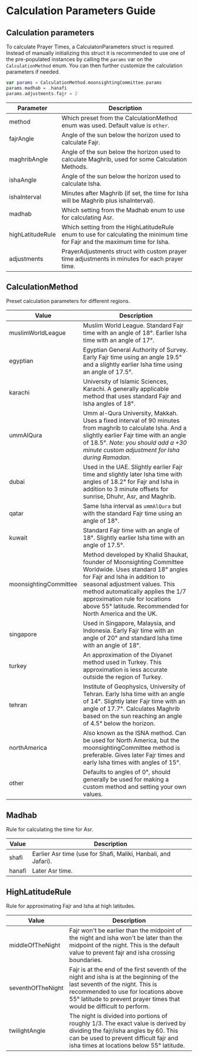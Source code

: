 # Calculation Parameters Guide

## Calculation parameters

To calculate Prayer Times, a CalculatonParameters struct is required.
Instead of manually initializing this struct it is recommended to use one of the pre-populated
instances by calling the `params` var on the `CalculationMethod` enum. You can then further
customize the calculation parameters if needed.

```swift
var params = CalculationMethod.moonsightingCommittee.params
params.madhab = .hanafi
params.adjustments.fajr = 2
```

| Parameter | Description |
| --------- | ----------- |
| method    | Which preset from the CalculationMethod enum was used. Default value is `other`. |
| fajrAngle | Angle of the sun below the horizon used to calculate Fajr. |
| maghribAngle | Angle of the sun below the horizon used to calculate Maghrib, used for some Calculation Methods. |
| ishaAngle | Angle of the sun below the horizon used to calculate Isha. |
| ishaInterval | Minutes after Maghrib (if set, the time for Isha will be Maghrib plus ishaInterval). |
| madhab | Which setting from the Madhab enum to use for calculating Asr. |
| highLatitudeRule | Which setting from the HighLatitudeRule enum to use for calculating the minimum time for Fajr and the maximum time for Isha. |
| adjustments | PrayerAdjustments struct with custom prayer time adjustments in minutes for each prayer time. |

## CalculationMethod

Preset calculation parameters for different regions.

| Value | Description |
| ----- | ----------- |
| muslimWorldLeague | Muslim World League. Standard Fajr time with an angle of 18°. Earlier Isha time with an angle of 17°. |
| egyptian | Egyptian General Authority of Survey. Early Fajr time using an angle 19.5° and a slightly earlier Isha time using an angle of 17.5°. |
| karachi | University of Islamic Sciences, Karachi. A generally applicable method that uses standard Fajr and Isha angles of 18°. |
| ummAlQura | Umm al-Qura University, Makkah. Uses a fixed interval of 90 minutes from maghrib to calculate Isha. And a slightly earlier Fajr time with an angle of 18.5°. *Note: you should add a +30 minute custom adjustment for Isha during Ramadan.* |
| dubai | Used in the UAE. Slightly earlier Fajr time and slightly later Isha time with angles of 18.2° for Fajr and Isha in addition to 3 minute offsets for sunrise, Dhuhr, Asr, and Maghrib. |
| qatar | Same Isha interval as `ummAlQura` but with the standard Fajr time using an angle of 18°. |
| kuwait | Standard Fajr time with an angle of 18°. Slightly earlier Isha time with an angle of 17.5°. |
| moonsightingCommittee | Method developed by Khalid Shaukat, founder of Moonsighting Committee Worldwide. Uses standard 18° angles for Fajr and Isha in addition to seasonal adjustment values. This method automatically applies the 1/7 approximation rule for locations above 55° latitude. Recommended for North America and the UK. |
| singapore | Used in Singapore, Malaysia, and Indonesia. Early Fajr time with an angle of 20° and standard Isha time with an angle of 18°. |
| turkey | An approximation of the Diyanet method used in Turkey. This approximation is less accurate outside the region of Turkey. |
| tehran | Institute of Geophysics, University of Tehran. Early Isha time with an angle of 14°. Slightly later Fajr time with an angle of 17.7°. Calculates Maghrib based on the sun reaching an angle of 4.5° below the horizon. |
| northAmerica | Also known as the ISNA method. Can be used for North America, but the moonsightingCommittee method is preferable. Gives later Fajr times and early Isha times with angles of 15°. |
| other | Defaults to angles of 0°, should generally be used for making a custom method and setting your own values. |

## Madhab

Rule for calculating the time for Asr.

| Value | Description |
| ----- | ----------- |
| shafi | Earlier Asr time (use for Shafi, Maliki, Hanbali, and Jafari). |
| hanafi | Later Asr time. |

## HighLatitudeRule

Rule for approximating Fajr and Isha at high latitudes.

| Value | Description |
| ----- | ----------- |
| middleOfTheNight | Fajr won't be earlier than the midpoint of the night and isha won't be later than the midpoint of the night. This is the default value to prevent fajr and isha crossing boundaries. |
| seventhOfTheNight | Fajr is at the end of the first seventh of the night and isha is at the beginning of the last seventh of the night. This is recommended to use for locations above 55° latitude to prevent prayer times that would be difficult to perform. |
| twilightAngle | The night is divided into portions of roughly 1/3. The exact value is derived by dividing the fajr/isha angles by 60. This can be used to prevent difficult fajr and isha times at locations below 55° latitude. |

